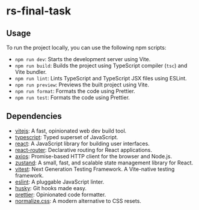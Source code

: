 # rs-final-task

## Usage

To run the project locally, you can use the following npm scripts:

- `npm run dev`: Starts the development server using Vite.
- `npm run build`: Builds the project using TypeScript compiler (`tsc`) and Vite bundler.
- `npm run lint`: Lints TypeScript and TypeScript JSX files using ESLint.
- `npm run preview`: Previews the built project using Vite.
- `npm run format`: Formats the code using Prettier.
- `npm run test`: Formats the code using Prettier.

## Dependencies

- [vitejs](https://vitejs.dev/): A fast, opinionated web dev build tool.
- [typescript](https://www.typescriptlang.org/): Typed superset of JavaScript.
- [react](https://reactjs.org/): A JavaScript library for building user interfaces.
- [react-router](https://reactrouter.com/): Declarative routing for React applications.
- [axios](https://github.com/axios/axios): Promise-based HTTP client for the browser and Node.js.
- [zustand](https://github.com/pmndrs/zustand): A small, fast, and scalable state management library for React.
- [vitest](https://vitest.dev/): Next Generation Testing Framework. A Vite-native testing framework.
- [eslint](https://eslint.org/): A pluggable JavaScript linter.
- [husky](https://github.com/typicode/husky): Git hooks made easy.
- [prettier](https://prettier.io/): Opinionated code formatter.
- [normalize.css](https://github.com/necolas/normalize.css): A modern alternative to CSS resets.
